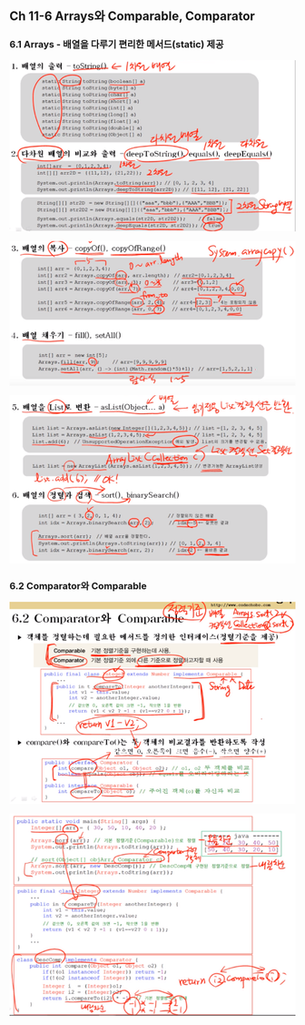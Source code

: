 ## Ch 11-6 Arrays와 Comparable, Comparator

### 6.1 Arrays - 배열을 다루기 편리한 메서드(static) 제공

![](./capture/4.PNG)

![](./capture/5.PNG)

![](./capture/6.PNG)



### 6.2 Comparator와 Comparable

![](./capture/7.PNG)



![](./capture/8.PNG)

